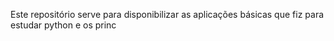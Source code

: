 Este repositório serve para disponibilizar as aplicações básicas que fiz
para estudar python e os princ
